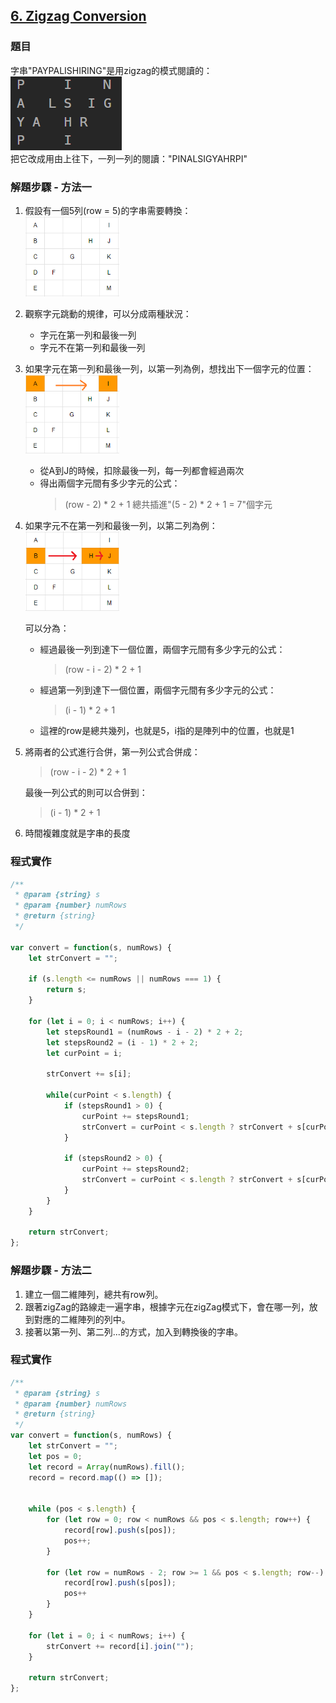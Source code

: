 ## [6. Zigzag Conversion](https://leetcode.com/problems/zigzag-conversion/description/?envType=study-plan-v2&envId=top-interview-150 "Title")

### 題目
字串"PAYPALISHIRING"是用zigzag的模式閱讀的：  
<img src='../pictures/Array_String/6.png'>  
把它改成用由上往下，一列一列的閱讀："PINALSIGYAHRPI"


### 解題步驟 - 方法一
1. 假設有一個5列(row = 5)的字串需要轉換：  
    <img src="../pictures/Array_String/6-1.png" width=150>

2. 觀察字元跳動的規律，可以分成兩種狀況：
    * 字元在第一列和最後一列
    * 字元不在第一列和最後一列
3. 如果字元在第一列和最後一列，以第一列為例，想找出下一個字元的位置：  
    <img src="../pictures/Array_String/6-2.png" width=150>
    * 從A到J的時候，扣除最後一列，每一列都會經過兩次
    * 得出兩個字元間有多少字元的公式：
        > (row - 2) * 2 + 1 
        > 總共插進"(5 - 2) * 2 + 1 = 7"個字元
4. 如果字元不在第一列和最後一列，以第二列為例：  
    <img src="../pictures/Array_String/6-3.png" width=150>  

    可以分為：
    * 經過最後一列到達下一個位置，兩個字元間有多少字元的公式：  
        >  (row - i - 2) * 2 + 1
    * 經過第一列到達下一個位置，兩個字元間有多少字元的公式：  
        > (i - 1) * 2 + 1
    * 這裡的row是總共幾列，也就是5，i指的是陣列中的位置，也就是1

5. 將兩者的公式進行合併，第一列公式合併成：  
    >  (row - i - 2) * 2 + 1  

    最後一列公式的則可以合併到：
    > (i - 1) * 2 + 1
    
6. 時間複雜度就是字串的長度


### 程式實作

```javascript
/**
 * @param {string} s
 * @param {number} numRows
 * @return {string}
 */

var convert = function(s, numRows) {
    let strConvert = "";

    if (s.length <= numRows || numRows === 1) {
        return s;
    }

    for (let i = 0; i < numRows; i++) {
        let stepsRound1 = (numRows - i - 2) * 2 + 2;
        let stepsRound2 = (i - 1) * 2 + 2;
        let curPoint = i;

        strConvert += s[i];

        while(curPoint < s.length) {
            if (stepsRound1 > 0) {
                curPoint += stepsRound1;
                strConvert = curPoint < s.length ? strConvert + s[curPoint] : strConvert;
            }

            if (stepsRound2 > 0) {
                curPoint += stepsRound2;
                strConvert = curPoint < s.length ? strConvert + s[curPoint] : strConvert;
            }
        }
    }

    return strConvert;
};

```


### 解題步驟 - 方法二
1. 建立一個二維陣列，總共有row列。
2. 跟著zigZag的路線走一遍字串，根據字元在zigZag模式下，會在哪一列，放到對應的二維陣列的列中。
3. 接著以第一列、第二列...的方式，加入到轉換後的字串。


### 程式實作

```javascript
/**
 * @param {string} s
 * @param {number} numRows
 * @return {string}
 */
var convert = function(s, numRows) {
    let strConvert = "";
    let pos = 0;
    let record = Array(numRows).fill();
    record = record.map(() => []);


    while (pos < s.length) {
        for (let row = 0; row < numRows && pos < s.length; row++) {
            record[row].push(s[pos]);
            pos++;
        }

        for (let row = numRows - 2; row >= 1 && pos < s.length; row--) {
            record[row].push(s[pos]);
            pos++
        }
    }
    
    for (let i = 0; i < numRows; i++) {
        strConvert += record[i].join("");
    }

    return strConvert;
};

```